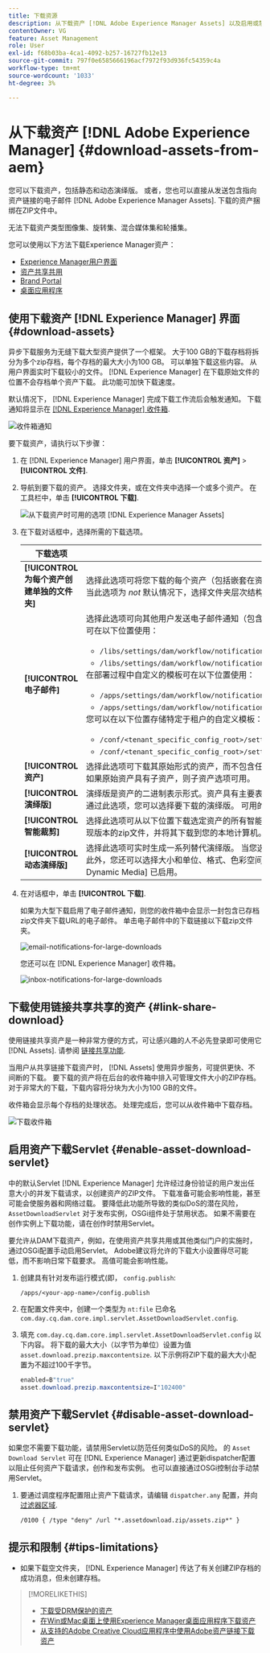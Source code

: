 ```yaml
---
title: 下载资源
description: 从下载资产 [!DNL Adobe Experience Manager Assets] 以及启用或禁用下载功能。
contentOwner: VG
feature: Asset Management
role: User
exl-id: f68b03ba-4ca1-4092-b257-16727fb12e13
source-git-commit: 797f0e6585666196acf7972f93d936fc54359c4a
workflow-type: tm+mt
source-wordcount: '1033'
ht-degree: 3%

---
```


# 从下载资产 [!DNL Adobe Experience Manager] {#download-assets-from-aem}

您可以下载资产，包括静态和动态演绎版。 或者，您也可以直接从发送包含指向资产链接的电子邮件 [!DNL Adobe Experience Manager Assets]. 下载的资产捆绑在ZIP文件中。 <!-- The compressed ZIP file has a maximum file size of 1 GB for the export job. A maximum of 500 total assets per export job are allowed. -->

<!--
>[!NOTE]
>
>Recipients of emails must be members of the `dam-users` group to access the ZIP download link in the email message. To be able to download the assets, the members must have permissions to launch workflows that trigger downloading of assets.
-->

无法下载资产类型图像集、旋转集、混合媒体集和轮播集。

您可以使用以下方法下载Experience Manager资产：

<!-- * [Link Share](#link-share-download) -->

* [Experience Manager用户界面](#download-assets)
* [资产共享共用](https://adobe-marketing-cloud.github.io/asset-share-commons/)
* [Brand Portal](https://experienceleague.adobe.com/docs/experience-manager-brand-portal/using/introduction/brand-portal.html)
* [桌面应用程序](https://experienceleague.adobe.com/docs/experience-manager-desktop-app/using/using.html#download-assets)

## 使用下载资产 [!DNL Experience Manager] 界面 {#download-assets}

异步下载服务为无缝下载大型资产提供了一个框架。 大于100 GB的下载存档将拆分为多个zip存档，每个存档的最大大小为100 GB。 可以单独下载这些内容。 从用户界面实时下载较小的文件。 [!DNL Experience Manager] 在下载原始文件的位置不会存档单个资产下载。 此功能可加快下载速度。

默认情况下， [!DNL Experience Manager] 完成下载工作流后会触发通知。 下载通知将显示在  [[!DNL Experience Manager] 收件箱](/help/sites-cloud/authoring/getting-started/inbox.md).

![收件箱通知](assets/inbox-notification-for-large-downloads.png)

<!--
The large files are downloaded asynchronously and [!DNL Experience Manager] notifies of the completion via notifications in the Inbox. See [understand [!DNL Experience Manager] Inbox](/help/sites-cloud/authoring/getting-started/inbox.md).

![Download notification](assets/download-notification.png)

*Figure: Download notification via [!DNL Experience Manager] Inbox.*

Asynchronous downloads are triggered in either of the following case:

* If there are more than 10 assets or more than 100 MB to be downloaded.
* If the download takes more than 30 seconds to prepare.
-->


<!-- Go live is on 27th Jan 2022
### Enable email notifications for large downloads {#enable-emails-for-large-downloads}

Asynchronous downloads are triggered in any of the following cases:

* If there are more than ten assets 
* If the download size is more than 100 MB
* If the download takes more than 30 seconds to prepare

While the asynchronous download runs at the backend, the user can continue to explore and work further in Experience Manager. An out-of-the-box mechanism is required to notify the user upon completion of the download process. To achieve this objective, the administrators can configure email service by setting up an SMTP server. See [configure Mail Service](https://experienceleague.adobe.com/docs/experience-manager-cloud-service/content/implementing/developing/development-guidelines.html#sending-email).

Once the email service is configured, the administrators and users can enable email notifications from the Experience Manager interface. 

To enable email notifications:

1. Log in to [!DNL Experience Manager Assets].
1. Click the user icon from the upper-right corner and then click **[!UICONTROL My Preferences]**. The User Preferences window opens.
1. Select the **[!UICONTROL Asset Download email notifications]** check box and click **[!UICONTROL Accept]**.

   ![enable-email-notifications-for-large-downloads](/help/assets/assets/enable-email-for-large-downloads.png)

-->

要下载资产，请执行以下步骤：

1. 在 [!DNL Experience Manager] 用户界面，单击 **[!UICONTROL 资产]** > **[!UICONTROL 文件]**.
1. 导航到要下载的资产。 选择文件夹，或在文件夹中选择一个或多个资产。 在工具栏中，单击 **[!UICONTROL 下载]**.

   ![从下载资产时可用的选项 [!DNL Experience Manager Assets]](/help/assets/assets/asset-download1.png)

1. 在下载对话框中，选择所需的下载选项。

   | 下载选项 | 描述 |
   |---|---|
   | **[!UICONTROL 为每个资产创建单独的文件夹]** | 选择此选项可将您下载的每个资产（包括嵌套在资产父文件夹下的子文件夹中的资产）包含到本地计算机上的一个文件夹中。 当此选项为 *not* 默认情况下，选择文件夹层次结构将被忽略，所有资产都会下载到本地计算机的一个文件夹中。 |
   | **[!UICONTROL 电子邮件]** | 选择此选项可向其他用户发送电子邮件通知（包含到您下载的链接）。 收件人用户必须是 `dam-users` 群组。 标准电子邮件模板可在以下位置使用：<ul><li>`/libs/settings/dam/workflow/notification/email/downloadasset`。</li><li>`/libs/settings/dam/workflow/notification/email/transientworkflowcompleted`。</li></ul> 在部署过程中自定义的模板可在以下位置使用： <ul><li>`/apps/settings/dam/workflow/notification/email/downloadasset`。</li><li>`/apps/settings/dam/workflow/notification/email/transientworkflowcompleted`。</li></ul>您可以在以下位置存储特定于租户的自定义模板：<ul><li>`/conf/<tenant_specific_config_root>/settings/dam/workflow/notification/email/downloadasset`。</li><li>`/conf/<tenant_specific_config_root>/settings/dam/workflow/notification/email/transientworkflowcompleted`。</li></ul> |
   | **[!UICONTROL 资产]** | 选择此选项可下载其原始形式的资产，而不包含任何演绎版。<br>如果原始资产具有子资产，则子资产选项可用。 |
   | **[!UICONTROL 演绎版]** | 演绎版是资产的二进制表示形式。资产具有主要表示形式 — 上传文件的表示形式。 它们可以有任意数量的表示形式。 <br> 通过此选项，您可以选择要下载的演绎版。 可用的演绎版取决于您选择的资产。 |
   | **[!UICONTROL 智能裁剪]** | 选择此选项可从以下位置下载选定资产的所有智能裁剪演绎版 [!DNL Experience Manager]. 系统会创建一个包含智能裁剪呈现版本的zip文件，并将其下载到您的本地计算机。 |
   | **[!UICONTROL 动态演绎版]** | 选择此选项可实时生成一系列替代演绎版。 当您选择此选项时，您还可以通过从 [图像预设](/help/assets/dynamic-media/image-presets.md) 列表。 <br>此外，您还可以选择大小和单位、格式、色彩空间、分辨率以及任何可选的图像修饰符（如反转图像）。 仅当您具有 [!DNL Dynamic Media] 已启用。 |

1. 在对话框中，单击 **[!UICONTROL 下载]**.

   如果为大型下载启用了电子邮件通知，则您的收件箱中会显示一封包含已存档zip文件夹下载URL的电子邮件。 单击电子邮件中的下载链接以下载zip文件夹。

   ![email-notifications-for-large-downloads](/help/assets/assets/email-for-large-notification.png)

   您还可以在 [!DNL Experience Manager] 收件箱。

   ![inbox-notifications-for-large-downloads](/help/assets/assets/inbox-notification-for-large-downloads.png)

## 下载使用链接共享共享的资产 {#link-share-download}

<!--
>[!NOTE]
>
>This functionality is available in the Experience Manager prerelease channel.
-->

使用链接共享资产是一种非常方便的方式，可让感兴趣的人不必先登录即可使用它 [!DNL Assets]. 请参阅 [链接共享功能](/help/assets/share-assets.md#sharelink).

当用户从共享链接下载资产时， [!DNL Assets] 使用异步服务，可提供更快、不间断的下载。 要下载的资产将在后台的收件箱中排入可管理文件大小的ZIP存档。 对于非常大的下载，下载内容将分块为大小为100 GB的文件。

收件箱会显示每个存档的处理状态。 处理完成后，您可以从收件箱中下载存档。

![下载收件箱](assets/download-inbox.png)

## 启用资产下载Servlet {#enable-asset-download-servlet}

中的默认Servlet [!DNL Experience Manager] 允许经过身份验证的用户发出任意大小的并发下载请求，以创建资产的ZIP文件。 下载准备可能会影响性能，甚至可能会使服务器和网络过载。 要降低此功能所导致的类似DoS的潜在风险， `AssetDownloadServlet` 对于发布实例，OSGi组件处于禁用状态。 如果不需要在创作实例上下载功能，请在创作时禁用Servlet。

要允许从DAM下载资产，例如，在使用资产共享共用或其他类似门户的实施时，通过OSGi配置手动启用Servlet。 Adobe建议将允许的下载大小设置得尽可能低，而不影响日常下载要求。 高值可能会影响性能。

1. 创建具有针对发布运行模式(即， `config.publish`:

   `/apps/<your-app-name>/config.publish`

1. 在配置文件夹中，创建一个类型为 `nt:file` 已命名 `com.day.cq.dam.core.impl.servlet.AssetDownloadServlet.config`.
1. 填充 `com.day.cq.dam.core.impl.servlet.AssetDownloadServlet.config` 以下内容。 将下载的最大大小（以字节为单位）设置为值 `asset.download.prezip.maxcontentsize`. 以下示例将ZIP下载的最大大小配置为不超过100千字节。

   ```java
   enabled=B"true"
   asset.download.prezip.maxcontentsize=I"102400"
   ```

## 禁用资产下载Servlet {#disable-asset-download-servlet}

如果您不需要下载功能，请禁用Servlet以防范任何类似DoS的风险。 的 `Asset Download Servlet` 可在 [!DNL Experience Manager] 通过更新dispatcher配置以阻止任何资产下载请求，创作和发布实例。 也可以直接通过OSGi控制台手动禁用Servlet。

1. 要通过调度程序配置阻止资产下载请求，请编辑 `dispatcher.any` 配置，并向 [过滤器区域](https://experienceleague.adobe.com/docs/experience-manager-dispatcher/using/configuring/dispatcher-configuration.html#configuring).

   `/0100 { /type "deny" /url "*.assetdownload.zip/assets.zip*" }`

## 提示和限制 {#tips-limitations}

* 如果下载空文件夹， [!DNL Experience Manager] 传达了有关创建ZIP存档的成功消息，但未创建存档。

>[!MORELIKETHIS]
>
>* [下载受DRM保护的资产](drm.md)
>* [在Win或Mac桌面上使用Experience Manager桌面应用程序下载资产](https://experienceleague.adobe.com/docs/experience-manager-desktop-app/using/using.html)
>* [从支持的Adobe Creative Cloud应用程序中使用Adobe资产链接下载资产](https://helpx.adobe.com/cn/enterprise/using/manage-assets-using-adobe-asset-link.html)

